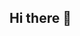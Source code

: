 ## Hi there 👋

<!--
**Dine-nana/Dine-nana** is a ✨ _special_ ✨ repository because its `README.md` (this file) appears on your GitHub profile.

- 🌱 I’m currently learning Data science and anlytics
- 🤔 I’m looking for help with Data science projects

